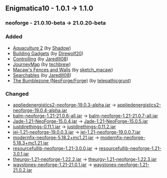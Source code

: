 ## Enigmatica10 - 1.0.1 -> 1.1.0

### neoforge - 21.0.10-beta -> 21.0.20-beta

### Added

  * [Aquaculture 2](https://www.curseforge.com/minecraft/mc-mods/aquaculture) (by [Shadow](https://www.curseforge.com/members/Shadow/projects))
  * [Building Gadgets](https://www.curseforge.com/minecraft/mc-mods/building-gadgets) (by [Direwolf20](https://www.curseforge.com/members/Direwolf20/projects))
  * [Controlling](https://www.curseforge.com/minecraft/mc-mods/controlling) (by [Jaredlll08](https://www.curseforge.com/members/Jaredlll08/projects))
  * [JourneyMap](https://www.curseforge.com/minecraft/mc-mods/journeymap) (by [techbrew](https://www.curseforge.com/members/techbrew/projects))
  * [Macaw's Fences and Walls](https://www.curseforge.com/minecraft/mc-mods/macaws-fences-and-walls) (by [sketch_macaw](https://www.curseforge.com/members/sketch_macaw/projects))
  * [Searchables](https://www.curseforge.com/minecraft/mc-mods/searchables) (by [Jaredlll08](https://www.curseforge.com/members/Jaredlll08/projects))
  * [The Bumblezone (NeoForge/Forge)](https://www.curseforge.com/minecraft/mc-mods/the-bumblezone-forge) (by [telepathicgrunt](https://www.curseforge.com/members/telepathicgrunt/projects))

### Changed

  * [appliedenergistics2-neoforge-19.0.3-alpha.jar](https://www.curseforge.com/minecraft/mc-mods/applied-energistics-2/files/5439634) -> [appliedenergistics2-neoforge-19.0.4-alpha.jar](https://www.curseforge.com/minecraft/mc-mods/applied-energistics-2/files/5442679)
  * [balm-neoforge-1.21-21.0.6-all.jar](https://www.curseforge.com/minecraft/mc-mods/balm/files/5438018) -> [balm-neoforge-1.21-21.0.7-all.jar](https://www.curseforge.com/minecraft/mc-mods/balm/files/5442096)
  * [Jade-1.21-NeoForge-15.0.4.jar](https://www.curseforge.com/minecraft/mc-mods/jade/files/5427817) -> [Jade-1.21-NeoForge-15.0.5.jar](https://www.curseforge.com/minecraft/mc-mods/jade/files/5444008)
  * [justdirethings-0.11.1.jar](https://www.curseforge.com/minecraft/mc-mods/just-dire-things/files/5440144) -> [justdirethings-0.11.2.jar](https://www.curseforge.com/minecraft/mc-mods/just-dire-things/files/5443154)
  * [jei-1.21-neoforge-19.0.0.3.jar](https://www.curseforge.com/minecraft/mc-mods/jei/files/5440361) -> [jei-1.21-neoforge-19.0.0.7.jar](https://www.curseforge.com/minecraft/mc-mods/jei/files/5443471)
  * [modernfix-neoforge-5.18.2+mc1.21.jar](https://www.curseforge.com/minecraft/mc-mods/modernfix/files/5426178) -> [modernfix-neoforge-5.18.3+mc1.21.jar](https://www.curseforge.com/minecraft/mc-mods/modernfix/files/5443050)
  * [resourcefullib-neoforge-1.21-3.0.0.jar](https://www.curseforge.com/minecraft/mc-mods/resourceful-lib/files/5426546) -> [resourcefullib-neoforge-1.21-3.0.1.jar](https://www.curseforge.com/minecraft/mc-mods/resourceful-lib/files/5443192)
  * [theurgy-1.21-neoforge-1.22.2.jar](https://www.curseforge.com/minecraft/mc-mods/theurgy/files/5440305) -> [theurgy-1.21-neoforge-1.22.3.jar](https://www.curseforge.com/minecraft/mc-mods/theurgy/files/5444060)
  * [waystones-neoforge-1.21-21.0.1.jar](https://www.curseforge.com/minecraft/mc-mods/waystones/files/5427156) -> [waystones-neoforge-1.21-21.0.2.jar](https://www.curseforge.com/minecraft/mc-mods/waystones/files/5443426)

